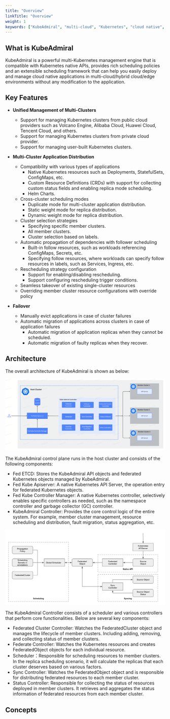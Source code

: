 ```yaml
---
title: "Overview"
linkTitle: "Overview"
weight: 1
keywords: ["KubeAdmiral", "multi-cloud", "Kubernetes", "cloud native", "Architecture Design"]
---
```


## What is KubeAdmiral

KubeAdmiral is a powerful multi-Kubernetes management engine that is compatible with Kubernetes native APIs, provides rich scheduling policies and an extensible scheduling framework that can help you easily deploy and manage cloud native applications in multi-cloud/hybrid cloud/edge environments without any modification to the application.

## Key Features

- **Unified Management of Multi-Clusters**
  - Support for managing Kubernetes clusters from public cloud providers such as Volcano Engine, Alibaba Cloud, Huawei Cloud, Tencent Cloud, and others.
  - Support for managing Kubernetes clusters from private cloud provider.
  - Support for managing user-built Kubernetes clusters.

- **Multi-Cluster Application Distribution**
  - Compatibility with various types of applications
    - Native Kubernetes resources such as Deployments, StatefulSets, ConfigMaps, etc.
    - Custom Resource Definitions (CRDs) with support for collecting custom status fields and enabling replica mode scheduling.
    - Helm Charts.
  - Cross-cluster scheduling modes
    - Duplicate mode for multi-cluster application distribution.
    - Static weight mode for replica distribution.
    - Dynamic weight mode for replica distribution.
  - Cluster selection strategies
    - Specifying specific member clusters.
    - All member clusters.
    - Cluster selection based on labels.
  - Automatic propagation of dependencies with follower scheduling
    - Built-in follow resources, such as workloads referencing ConfigMaps, Secrets, etc.
    - Specifying follow resources, where workloads can specify follow resources in labels, such as Services, Ingress, etc.
  - Rescheduling strategy configuration
    - Support for enabling/disabling rescheduling.
    - Support configuring rescheduling trigger conditions.
  - Seamless takeover of existing single-cluster resources
  - Overriding member cluster resource configurations with override policy
- **Failover**
  - Manually evict applications in case of cluster failures
  - Automatic migration of applications across clusters in case of application failures
    - Automatic migration of application replicas when they cannot be scheduled.
    - Automatic migration of faulty replicas when they recover.

## Architecture
The overall architecture of KubeAdmiral is shown as below:

![Architecture](../General/architecture.png)

The KubeAdmiral control plane runs in the host cluster and consists of the following components:
- Fed ETCD: Stores the KubeAdmiral API objects and federated Kubernetes objects managed by KubeAdmiral.
- Fed Kube Apiserver: A native Kubernetes API Server, the operation entry for federated Kubernetes objects.
- Fed Kube Controller Manager: A native Kubernetes controller, selectively enables specific controllers as needed, such as the namespace controller and garbage collector (GC) controller.
- KubeAdmiral Controller: Provides the core control logic of the entire system. For example, member cluster management, resource scheduling and distribution, fault migration, status aggregation, etc.

![Kube Admiral Controller](../General/kubeadmiral-controller.png)

The KubeAdmiral Controller consists of a scheduler and various controllers that perform core functionalities. Below are several key components:
- Federated Cluster Controller: Watches the FederatedCluster object and manages the lifecycle of member clusters. Including adding, removing, and collecting status of member clusters.
- Federate Controller: Watches the Kubernetes resources and creates FederatedObject objects for each individual resource.
- Scheduler：Responsible for scheduling resources to member clusters. In the replica scheduling scenario, it will calculate the replicas that each cluster deserves based on various factors.
- Sync Controller: Watches the FederatedObject object and is responsible for distributing federated resources to each member cluster.
- Status Controller: Responsible for collecting the status of resources deployed in member clusters. It retrieves and aggregates the status information of federated resources from each member cluster.

## Concepts



